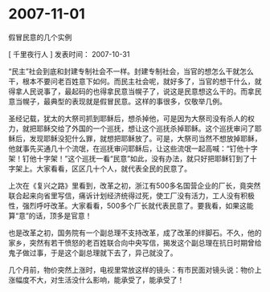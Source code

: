 # 2007-11-01

假冒民意的几个实例  

[ 千里夜行人 ]  发表时间： 2007-10-31    

“民主”社会到底和封建专制社会不一样。封建专制社会，当官的想怎么干就怎么干，根本不要问老百姓意下如何。而民主社会呢，就好多了，当官的想干什么，就得拿人民说事了，最起码的也得拿民意当幌子了，说这是民意想这么干的。而拿民意当幌子，最典型的表现就是假冒民意。这样的事很多，仅敬举几例。

圣经记载，犹太的大祭司抓到耶稣后，想杀掉他，可是因为大祭司没有杀人的权力，就把耶稣交给了外国的一个巡抚，想让这个巡抚杀掉耶稣。这个巡抚审问了耶稣后，发现耶稣没犯什么罪，就想把耶稣放了。可是，大祭司当然不想放掉耶稣，他就事先买通几十个流氓，在巡抚审问耶稣后，让这些流氓一起高喊：“钉他十字架！钉他十字架！”这个巡抚一看“民意”如此，没有办法，就只好把耶稣钉到了十字架上。大家看看，区区几十个人，就代表全民的民意了。

上次在《复兴之路》里看到，改革之初，浙江有500多名国营企业的厂长，竟突然联合起来向省里写信，痛诉计划经济统得过死，使工厂没有活力，工人没有积极性，强烈呼吁改革。大家看看，500多个厂长就代表民意了。要我看，如果这能算“意”的话，顶多是官意！

也是改革之初，国务院有一个副总理不支持改革，成了改革的绊脚石。不久，他的家乡，突然有若干愤怒的老百姓联合向中央写信，揭发这个副总理在抗日时期曾给鬼子做过事，于是这个副总理就下去了，异己就没了。

几个月前，物价突然上涨时，电视里常放这样的镜头：有市民面对镜头说：物价上涨幅度不大，对生活没什么影响，能承受了，能承受了！

